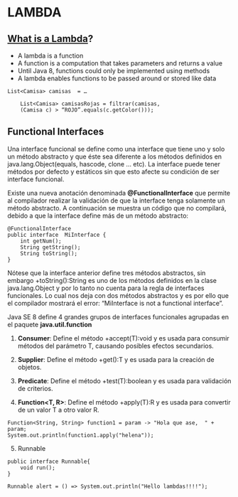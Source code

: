 # LAMBDA

## [What is a Lambda](https://www.oracle.com/lad/technical-resources/articles/java/expresiones-lambda-api-stream-java.html)?
- A lambda is a function
- A function is a computation that takes parameters and returns a value
- Until Java 8, functions could only be implemented using methods
- A lambda enables functions to be passed around or stored like data

```
List<Camisa> camisas  = …
    
    List<Camisa> camisasRojas = filtrar(camisas, 
    (Camisa c) ­> “ROJO”.equals(c.getColor()));
```

## Functional Interfaces
Una interface funcional se define como una interface que tiene uno y solo un método abstracto y
que éste sea diferente a los métodos definidos en java.lang.Object(equals, hascode, clone ... etc). 
La interface puede tener métodos por defecto y estáticos sin que esto afecte su condición de ser interface funcional.

Existe una nueva anotación denominada **@FunctionalInterface** que permite al compilador realizar la validación de que la interface tenga solamente un método abstracto. A continuación se muestra un código que no compilará, debido a que la interface define más de un método abstracto:

```
@FunctionalInterface
public interface  MiInterface {     
    int getNum(); 
    String getString(); 
    String toString(); 
}
```

Nótese que la interface anterior define tres métodos abstractos, sin embargo +toString():String es uno de los métodos definidos en la clase java.lang.Object y por lo tanto no cuenta para la regla de interfaces funcionales. Lo cual nos deja con dos métodos abstractos y es por ello que el compilador mostrará el error: “MiInterface is not a functional interface”.

Java SE 8 define 4 grandes grupos de interfaces funcionales agrupadas en el paquete **java.util.function**


1. **Consumer<T>**: Define el método +accept(T):void y es usada para consumir métodos del parámetro T, causando posibles efectos secundarios.


2. **Supplier<T>**: Define el método +get():T y es usada para la creación de objetos.


3. **Predicate<T>**: Define  el  método  +test(T):boolean  y  es  usada  para validación de criterios.


4. **Function<T, R>**: Define el método +apply(T):R y es usada para convertir de un valor T a otro valor R.
```
Function<String, String> function1 = param -> "Hola que ase,  " + param;
System.out.println(function1.apply("helena"));
```

5. Runnable
```
public interface Runnable{
    void run();
}

Runnable alert = () => System.out.println("Hello lambdas!!!!");
```
